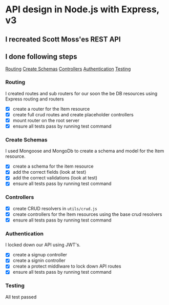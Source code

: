 # API design in Node.js with Express, v3

## I recreated Scott Moss'es REST API 

## I done following steps
[Routing](#routing)
[Create Schemas](#create-schemas)
[Controllers](#controllers)
[Authentication](#authentication)
[Testing](#testing)


### Routing
I created routes and sub routers for our soon the be DB resources using Express routing and routers
- [X] create a router for the Item resource
- [X] create full crud routes and create placeholder controllers
- [X] mount router on the root server
- [X] ensure all tests pass by running test command

### Create Schemas
I used Mongoose and MongoDb to create a schema and model for the Item resource.

- [X] create a schema for the item resource
- [X] add the correct fields (look at test)
- [X] add the correct validations (look at test)
- [X] ensure all tests pass by running test command

### Controllers

- [X] create CRUD resolvers in `utils/crud.js`
- [X] create controllers for the Item resources using the base crud resolvers
- [X] ensure all tests pass by running test command

### Authentication
I locked down our API using JWT's.

- [X] create a signup controller
- [X] create a signin controller
- [X] create a protect middlware to lock down API routes
- [X] ensure all tests pass by running test command

### Testing
All test passed

